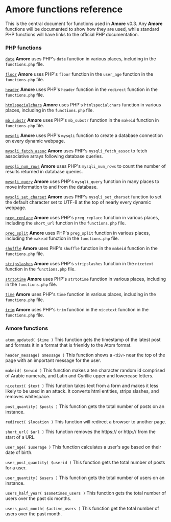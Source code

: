 # **Amore** functions reference

This is the central document for functions used in **Amore** v0.3. Any **Amore** functions will be documented to show how they are used, while standard PHP functions will have links to the official PHP documentation.

### PHP functions
[`date`](https://www.php.net/manual/en/function.date.php) **Amore** uses PHP's `date` function in various places, including in the `functions.php` file.

[`floor`](https://www.php.net/manual/en/function.floor.php) **Amore** uses PHP's `floor` function in the `user_age` function in the `functions.php` file.

[`header`](https://www.php.net/manual/en/function.header.php) **Amore** uses PHP's `header` function in the `redirect` function in the `functions.php` file.

[`htmlspecialchars`](https://www.php.net/manual/en/function.htmlspecialchars.php) **Amore** uses PHP's `htmlspecialchars` function in various places, including in the `functions.php` file.

[`mb_substr`](https://www.php.net/manual/en/function.mb-substr.php) **Amore** uses PHP's `mb_substr` function in the `makeid` function in `functions.php` file.

[`mysqli`](https://www.php.net/manual/en/mysqli.construct.php) **Amore** uses PHP's `mysqli` function to create a database connection on every dynamic webpage.

[`mysqli_fetch_assoc`](https://www.php.net/manual/en/mysqli-result.fetch-assoc.php) **Amore** uses PHP's `mysqli_fetch_assoc` to fetch associative arrays following database queries.

[`mysqli_num_rows`](https://php.net/manual/en/mysqli-result.num-rows.php) **Amore** uses PHP's `mysqli_num_rows` to count the number of results returned in database queries.

[`mysqli_query`](https://www.php.net/manual/en/mysqli.query.php) **Amore** uses PHP's `mysqli_query` function in many places to move information to and from the database.

[`mysqli_set_charset`](https://www.php.net/manual/en/mysqli.set-charset.php) **Amore** uses PHP's `mysqli_set_charset` function to set the default character set to UTF-8 at the top of nearly every dynamic webpage.

[`preg_replace`](https://www.php.net/manual/en/function.preg-replace.php) **Amore** uses PHP's `preg_replace` function in various places, including the `short_url` function in the `functions.php` file.

[`preg_split`](https://www.php.net/manual/en/function.preg-split.php) **Amore** uses PHP's `preg_split` function in various places, including the `makeid` function in the `functions.php` file.

[`shuffle`](https://www.php.net/manual/en/function.shuffle.php) **Amore** uses PHP's `shuffle` function in the `makeid` function in the `functions.php` file.

[`stripslashes`](https://www.php.net/manual/en/function.stripslashes.php) **Amore** uses PHP's `stripslashes` function in the `nicetext` function in the `functions.php` file.

[`strtotime`](https://www.php.net/manual/en/function.strtotime.php) **Amore** uses PHP's `strtotime` function in various places, including in the `functions.php` file.

[`time`](https://www.php.net/manual/en/function.time.php) **Amore** uses PHP's `time` function in various places, including in the `functions.php` file.

[`trim`](https://www.php.net/manual/en/function.trim.php) **Amore** uses PHP's `trim` function in the `nicetext` function in the `functions.php` file.

### **Amore** functions
`atom_updated( $time )` This function gets the timestamp of the latest post and formats it in a format that is frienldy to the Atom format.

`header_message( $message )` This function shows a `<div>` near the top of the page with an important message for the user.

`makeid( $newid )` This function makes a ten character random id comprised of Arabic numerals, and Latin and Cyrillic upper and lowercase letters.

`nicetext( $text )` This function takes text from a form and makes it less likely to be used in an attack. It converts html entities, strips slashes, and removes whitespace.

`post_quantity( $posts )` This function gets the total number of posts on an instance.

`redirect( $location )` This function will redirect a browser to another page.

`short_url( $url )` This function removes the https:// or http:// from the start of a URL.

`user_age( $userage )` This function calculates a user's age based on their date of birth.

`user_post_quantity( $userid )` This function gets the total number of posts for a user.

`user_quantity( $users )` This function gets the total number of users on an instance.

`users_half_year( $sometimes_users )` This function gets the total number of users over the past six months.

`users_past_month( $active_users )` This function get the total number of users over the past month.
